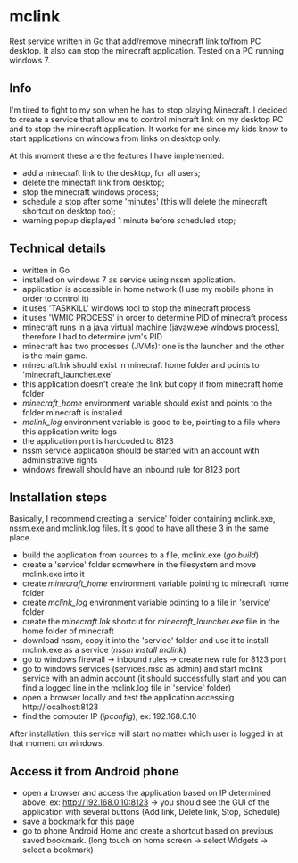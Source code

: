 # mclink

Rest service written in Go that add/remove minecraft link to/from PC desktop. It also can stop the minecraft application. Tested on a PC running windows 7.

## Info
I'm tired to fight to my son when he has to stop playing Minecraft. I decided to create a service that allow me to control mincraft link on my desktop PC and to stop the minecraft application. It works for me since my kids know to start applications on windows from links on desktop only.

At this moment these are the features I have implemented:

 * add a minecraft link to the desktop, for all users;
 * delete the minectaft link from desktop;
 * stop the minecraft windows process;
 * schedule a stop after some 'minutes' (this will delete the minecraft shortcut on desktop too);
 * warning popup displayed 1 minute before scheduled stop;
  
## Technical details

 * written in Go
 * installed on windows 7 as service using nssm application.
 * application is accessible in home network (I use my mobile phone in order to control it)
 * it uses 'TASKKILL' windows tool to stop the minecraft process
 * it uses 'WMIC PROCESS' in order to determine PID of minecraft process
 * minecraft runs in a java virtual machine (javaw.exe windows process), therefore I had to determine jvm's PID
 * minecraft has two processes (JVMs): one is the launcher and the other is the main game.
 * minecraft.lnk should exist in minecraft home folder and points to 'minecraft_launcher.exe'
 * this application doesn't create the link but copy it from minecraft home folder
 * *minecraft_home* environment variable should exist and points to the folder minecraft is installed
 * *mclink_log* environment variable is good to be, pointing to a file where this application write logs
 * the application port is hardcoded to 8123
 * nssm service application should be started with an account with administrative rights
 * windows firewall should have an inbound rule for 8123 port
  
## Installation steps

Basically, I recommend creating a 'service' folder containing mclink.exe, nssm.exe and mclink.log files. It's good to have all these 3 in the same place.

 * build the application from sources to a file, mclink.exe (*go build*)
 * create a 'service' folder somewhere in the filesystem and move mclink.exe into it
 * create *minecraft_home* environment variable pointing to minecraft home folder
 * create *mclink_log* environment variable pointing to a file in 'service' folder 
 * create the *minecraft.lnk* shortcut for *minecraft_launcher.exe* file in the home folder of minecraft
 * download nssm, copy it into the 'service' folder and use it to install mclink.exe as a service (*nssm install mclink*)
 * go to windows firewall -> inbound rules -> create new rule for 8123 port
 * go to windows services (services.msc as admin) and start mclink service with an admin account (it should successfully start and you can find a logged line in the mclink.log file in 'service' folder)
 * open a browser locally and test the application accessing http://localhost:8123
 * find the computer IP (*ipconfig*), ex: 192.168.0.10
  
After installation, this service will start no matter which user is logged in at that moment on windows.

## Access it from Android phone

 * open a browser and access the application based on IP determined above, ex: http://192.168.0.10:8123 -> you should see the GUI of the application with several buttons (Add link, Delete link, Stop, Schedule)  
 * save a bookmark for this page
 * go to phone Android Home and create a shortcut based on previous saved bookmark. (long touch on home screen -> select Widgets -> select a bookmark)

